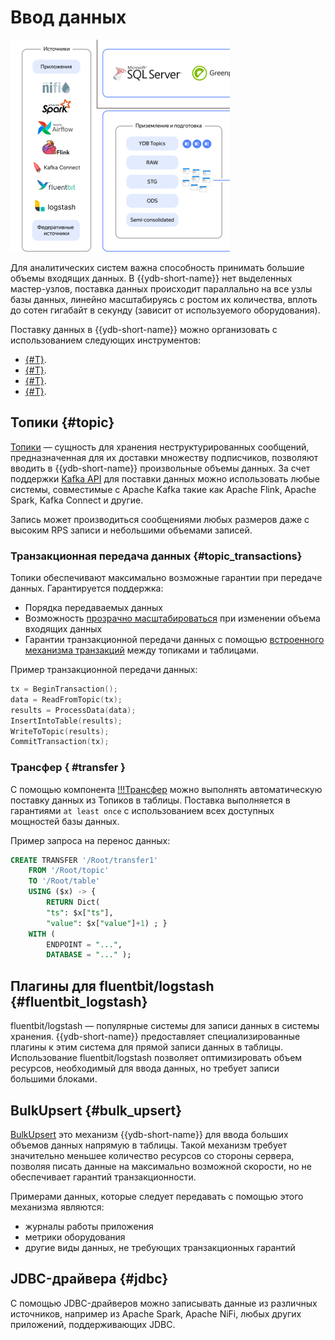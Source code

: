 # Ввод данных

![](_includes/olap_ingest.png)

Для аналитических систем важна способность принимать большие объемы входящих данных. В {{ydb-short-name}} нет выделенных мастер-узлов, поставка данных происходит параллально на все узлы базы данных, линейно масштабируясь с ростом их количества, вплоть до сотен гигабайт в секунду (зависит от используемого оборудования).

Поставку данных в {{ydb-short-name}} можно организовать с использованием следующих инструментов:

- [{#T}](#topic).
- [{#T}](#fluentbit_logstash).
- [{#T}](#bulk_upsert).
- [{#T}](#jdbc).

## Топики {#topic}

[Топики](../../concepts/topic.md) — сущность для хранения неструктурированных сообщений, предназначенная для их доставки множеству подписчиков, позволяют вводить в {{ydb-short-name}} произвольные объемы данных. За счет поддержки [Kafka API](../../reference/kafka-api/index.md) для поставки данных можно использовать любые системы, совместимые с Apache Kafka такие как Apache Flink, Apache Spark, Kafka Connect и другие.

Запись может производиться сообщениями любых размеров даже с высоким RPS записи и небольшими объемами записей.

### Транзакционная передача данных {#topic_transactions}

Топики обеспечивают максимально возможные гарантии при передаче данных. Гарантируется поддержка:

- Порядка передаваемых данных
- Возможность [прозрачно масштабироваться](../../concepts/topic#autopartitioning) при изменении объема входящих данных
- Гарантии транзакционной передачи данных с помощью [встроенного механизма транзакций](../../concepts/topic.md#topic-transactions) между топиками и таблицами.

Пример транзакционной передачи данных:

```cpp
tx = BeginTransaction();
data = ReadFromTopic(tx);
results = ProcessData(data);
InsertIntoTable(results);
WriteToTopic(results);
CommitTransaction(tx);
```

### Трансфер { #transfer }

С помощью компонента [!!!Трансфер](.) можно выполнять автоматическую поставку данных из Топиков в таблицы. Поставка выполняется в гарантиями `at least once` с использованием всех доступных мощностей базы данных.

Пример запроса на перенос данных:

```sql
CREATE TRANSFER '/Root/transfer1'
    FROM '/Root/topic'
    TO '/Root/table'
    USING ($x) -> {
        RETURN Dict(
        "ts": $x["ts"],
        "value": $x["value"]+1) ; }
    WITH (
        ENDPOINT = "...",
        DATABASE = "..." );
```

## Плагины для fluentbit/logstash {#fluentbit_logstash}

fluentbit/logstash — популярные системы для записи данных в системы хранения. {{ydb-short-name}} предоставляет специализированные плагины к этим система для прямой записи данных в таблицы. Использование fluentbit/logstash позволяет оптимизировать объем ресурсов, необходимый для ввода данных, но требует записи большими блоками.

## BulkUpsert {#bulk_upsert}

[BulkUpsert](../../recipes/ydb-sdk/bulk-upsert.md) это механизм {{ydb-short-name}} для ввода больших объемов данных напрямую в таблицы. Такой механизм требует значительно меньшее количество ресурсов со стороны сервера, позволяя писать данные на максимально возможной скорости, но не обеспечивает гарантий транзакционности.

Примерами данных, которые следует передавать с помощью этого механизма являются:

- журналы работы приложения
- метрики оборудования
- другие виды данных, не требующих транзакционных гарантий

## JDBC-драйвера {#jdbc}

С помощью JDBC-драйверов можно записывать данные из различных источников, например из
Apache Spark, Apache NiFi, любых других приложений, поддерживающих JDBC.

